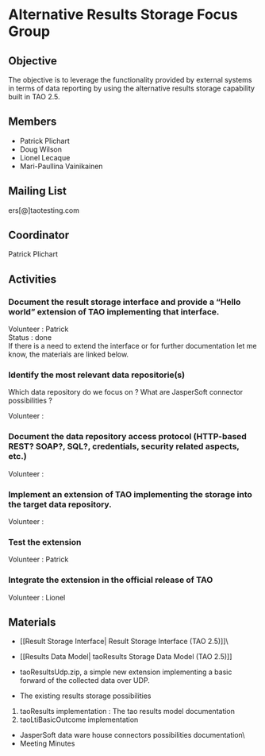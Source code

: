 Alternative Results Storage Focus Group
=======================================

Objective
---------

The objective is to leverage the functionality provided by external systems in terms of data reporting by using the alternative results storage capability built in TAO 2.5.

Members
-------

-   Patrick Plichart
-   Doug Wilson
-   Lionel Lecaque
-   Mari-Paullina Vainikainen

Mailing List
------------

ers[@]taotesting.com

Coordinator
-----------

Patrick Plichart

Activities
----------

### Document the result storage interface and provide a “Hello world” extension of TAO implementing that interface.

Volunteer : Patrick\
Status : done\
If there is a need to extend the interface or for further documentation let me know, the materials are linked below.

### Identify the most relevant data repositorie(s)

Which data repository do we focus on ? What are JasperSoft connector possibilities ?

Volunteer :

### Document the data repository access protocol (HTTP-based REST? SOAP?, SQL?, credentials, security related aspects, etc.)

Volunteer :

### Implement an extension of TAO implementing the storage into the target data repository.

Volunteer :

### Test the extension

Volunteer : Patrick

### Integrate the extension in the official release of TAO

Volunteer : Lionel

Materials
---------

- [[Result Storage Interface| Result Storage Interface (TAO 2.5)]]\
- [[Results Data Model| taoResults Storage Data Model (TAO 2.5)]]

- taoResultsUdp.zip, a simple new extension implementing a basic forward of the collected data over UDP.

- The existing results storage possibilities

1.  taoResults implementation : The tao results model documentation
2.  taoLtiBasicOutcome implementation

- JasperSoft data ware house connectors possibilities documentation\
- Meeting Minutes

